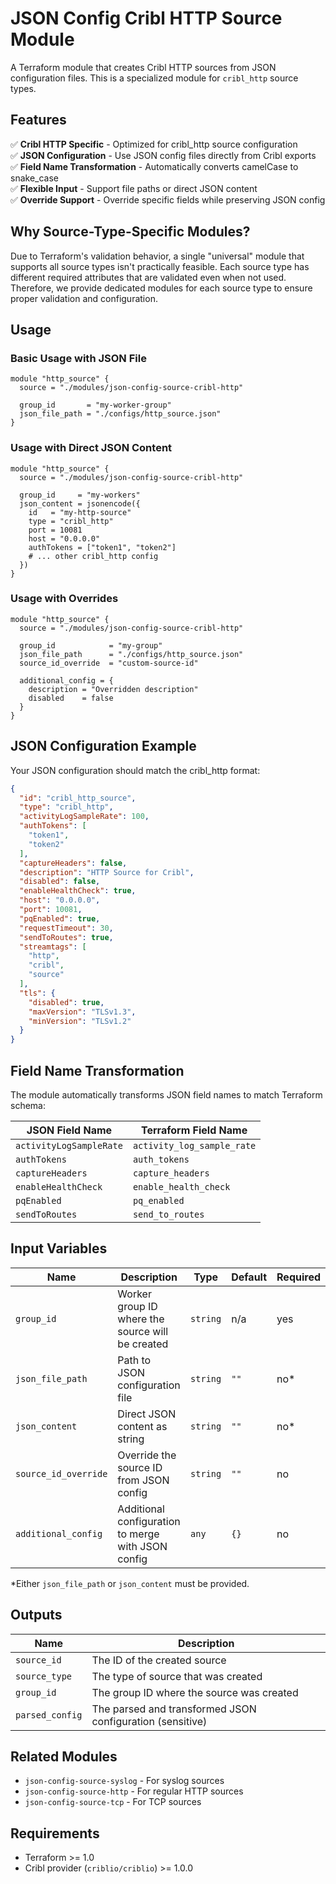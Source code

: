 # JSON Config Cribl HTTP Source Module

A Terraform module that creates Cribl HTTP sources from JSON configuration files. This is a specialized module for `cribl_http` source types.

## Features

✅ **Cribl HTTP Specific** - Optimized for cribl_http source configuration  
✅ **JSON Configuration** - Use JSON config files directly from Cribl exports  
✅ **Field Name Transformation** - Automatically converts camelCase to snake_case  
✅ **Flexible Input** - Support file paths or direct JSON content  
✅ **Override Support** - Override specific fields while preserving JSON config  

## Why Source-Type-Specific Modules?

Due to Terraform's validation behavior, a single "universal" module that supports all source types isn't practically feasible. Each source type has different required attributes that are validated even when not used. Therefore, we provide dedicated modules for each source type to ensure proper validation and configuration.

## Usage

### Basic Usage with JSON File

```hcl
module "http_source" {
  source = "./modules/json-config-source-cribl-http"
  
  group_id       = "my-worker-group"
  json_file_path = "./configs/http_source.json"
}
```

### Usage with Direct JSON Content

```hcl
module "http_source" {
  source = "./modules/json-config-source-cribl-http"
  
  group_id     = "my-workers"  
  json_content = jsonencode({
    id   = "my-http-source"
    type = "cribl_http"
    port = 10081
    host = "0.0.0.0"
    authTokens = ["token1", "token2"]
    # ... other cribl_http config
  })
}
```

### Usage with Overrides

```hcl
module "http_source" {
  source = "./modules/json-config-source-cribl-http"
  
  group_id            = "my-group"
  json_file_path      = "./configs/http_source.json"
  source_id_override  = "custom-source-id"
  
  additional_config = {
    description = "Overridden description"
    disabled    = false
  }
}
```

## JSON Configuration Example

Your JSON configuration should match the cribl_http format:

```json
{
  "id": "cribl_http_source",
  "type": "cribl_http",
  "activityLogSampleRate": 100,
  "authTokens": [
    "token1",
    "token2"
  ],
  "captureHeaders": false,
  "description": "HTTP Source for Cribl",
  "disabled": false,
  "enableHealthCheck": true,
  "host": "0.0.0.0",
  "port": 10081,
  "pqEnabled": true,
  "requestTimeout": 30,
  "sendToRoutes": true,
  "streamtags": [
    "http",
    "cribl",
    "source"
  ],
  "tls": {
    "disabled": true,
    "maxVersion": "TLSv1.3",
    "minVersion": "TLSv1.2"
  }
}
```

## Field Name Transformation

The module automatically transforms JSON field names to match Terraform schema:

| JSON Field Name | Terraform Field Name |
|----------------|---------------------|
| `activityLogSampleRate` | `activity_log_sample_rate` |
| `authTokens` | `auth_tokens` |
| `captureHeaders` | `capture_headers` |
| `enableHealthCheck` | `enable_health_check` |
| `pqEnabled` | `pq_enabled` |
| `sendToRoutes` | `send_to_routes` |

## Input Variables

| Name | Description | Type | Default | Required |
|------|-------------|------|---------|----------|
| `group_id` | Worker group ID where the source will be created | `string` | n/a | yes |
| `json_file_path` | Path to JSON configuration file | `string` | `""` | no* |
| `json_content` | Direct JSON content as string | `string` | `""` | no* |
| `source_id_override` | Override the source ID from JSON config | `string` | `""` | no |
| `additional_config` | Additional configuration to merge with JSON config | `any` | `{}` | no |

*Either `json_file_path` or `json_content` must be provided.

## Outputs

| Name | Description |
|------|-------------|
| `source_id` | The ID of the created source |
| `source_type` | The type of source that was created |
| `group_id` | The group ID where the source was created |
| `parsed_config` | The parsed and transformed JSON configuration (sensitive) |

## Related Modules

- `json-config-source-syslog` - For syslog sources
- `json-config-source-http` - For regular HTTP sources  
- `json-config-source-tcp` - For TCP sources

## Requirements

- Terraform >= 1.0
- Cribl provider (`criblio/criblio`) >= 1.0.0
